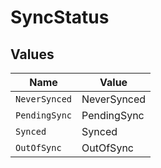 # SyncStatus


## Values

| Name          | Value         |
| ------------- | ------------- |
| `NeverSynced` | NeverSynced   |
| `PendingSync` | PendingSync   |
| `Synced`      | Synced        |
| `OutOfSync`   | OutOfSync     |